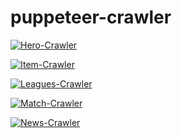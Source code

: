 # puppeteer-crawler

[![Hero-Crawler](https://github.com/wangyucode/puppeteer-crawler/actions/workflows/hero.yml/badge.svg)](https://github.com/wangyucode/puppeteer-crawler/actions/workflows/hero.yml)

[![Item-Crawler](https://github.com/wangyucode/puppeteer-crawler/actions/workflows/item.yml/badge.svg)](https://github.com/wangyucode/puppeteer-crawler/actions/workflows/item.yml)

[![Leagues-Crawler](https://github.com/wangyucode/puppeteer-crawler/actions/workflows/leagues.yml/badge.svg)](https://github.com/wangyucode/puppeteer-crawler/actions/workflows/leagues.yml)

[![Match-Crawler](https://github.com/wangyucode/puppeteer-crawler/actions/workflows/match.yml/badge.svg)](https://github.com/wangyucode/puppeteer-crawler/actions/workflows/match.yml)

[![News-Crawler](https://github.com/wangyucode/puppeteer-crawler/actions/workflows/news.yml/badge.svg)](https://github.com/wangyucode/puppeteer-crawler/actions/workflows/news.yml)
